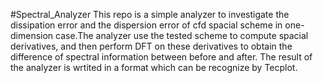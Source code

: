 #Spectral_Analyzer
This repo is a simple analyzer to investigate the dissipation error and the dispersion error of cfd spacial scheme in one-dimension case.The analyzer use the tested scheme to compute spacial derivatives, and then perform DFT on these derivatives to obtain the difference of spectral information between before and after. The result of the analyzer is wrtited in a format which can be recognize by Tecplot.